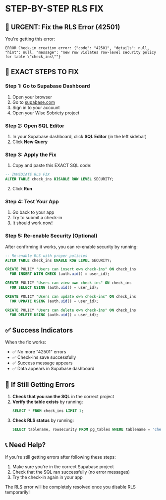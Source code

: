 # STEP-BY-STEP RLS FIX

## 🚨 URGENT: Fix the RLS Error (42501)

You're getting this error:
```
ERROR Check-in creation error: {"code": "42501", "details": null, "hint": null, "message": "new row violates row-level security policy for table \"check_ins\""}
```

## 🔧 EXACT STEPS TO FIX

### Step 1: Go to Supabase Dashboard
1. Open your browser
2. Go to [supabase.com](https://supabase.com)
3. Sign in to your account
4. Open your Wise Sobriety project

### Step 2: Open SQL Editor
1. In your Supabase dashboard, click **SQL Editor** (in the left sidebar)
2. Click **New Query**

### Step 3: Apply the Fix
1. Copy and paste this EXACT SQL code:

```sql
-- IMMEDIATE RLS FIX
ALTER TABLE check_ins DISABLE ROW LEVEL SECURITY;
```

2. Click **Run**

### Step 4: Test Your App
1. Go back to your app
2. Try to submit a check-in
3. It should work now!

### Step 5: Re-enable Security (Optional)
After confirming it works, you can re-enable security by running:

```sql
-- Re-enable RLS with proper policies
ALTER TABLE check_ins ENABLE ROW LEVEL SECURITY;

CREATE POLICY "Users can insert own check-ins" ON check_ins
  FOR INSERT WITH CHECK (auth.uid() = user_id);

CREATE POLICY "Users can view own check-ins" ON check_ins
  FOR SELECT USING (auth.uid() = user_id);

CREATE POLICY "Users can update own check-ins" ON check_ins
  FOR UPDATE USING (auth.uid() = user_id);

CREATE POLICY "Users can delete own check-ins" ON check_ins
  FOR DELETE USING (auth.uid() = user_id);
```

## ✅ Success Indicators

When the fix works:
- ✅ No more "42501" errors
- ✅ Check-ins save successfully
- ✅ Success message appears
- ✅ Data appears in Supabase dashboard

## 🚨 If Still Getting Errors

1. **Check that you ran the SQL** in the correct project
2. **Verify the table exists** by running:
   ```sql
   SELECT * FROM check_ins LIMIT 1;
   ```
3. **Check RLS status** by running:
   ```sql
   SELECT tablename, rowsecurity FROM pg_tables WHERE tablename = 'check_ins';
   ```

## 📞 Need Help?

If you're still getting errors after following these steps:
1. Make sure you're in the correct Supabase project
2. Check that the SQL ran successfully (no error messages)
3. Try the check-in again in your app

The RLS error will be completely resolved once you disable RLS temporarily! 